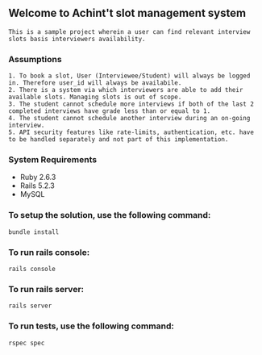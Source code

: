 ## Welcome to Achint't slot management system
```text
This is a sample project wherein a user can find relevant interview slots basis interviewers availability.
```

### Assumptions
```text
1. To book a slot, User (Interviewee/Student) will always be logged in. Therefore user_id will always be availabile.
2. There is a system via which interviewers are able to add their available slots. Managing slots is out of scope.
3. The student cannot schedule more interviews if both of the last 2 completed interviews have grade less than or equal to 1.
4. The student cannot schedule another interview during an on-going interview.
5. API security features like rate-limits, authentication, etc. have to be handled separately and not part of this implementation.
```

### System Requirements
- Ruby 2.6.3
- Rails 5.2.3
- MySQL

### To setup the solution, use the following command:
```shell
bundle install
```

### To run rails console:
```
rails console
```

### To run rails server:
```
rails server
```

### To run tests, use the following command:
```shell
rspec spec
```
